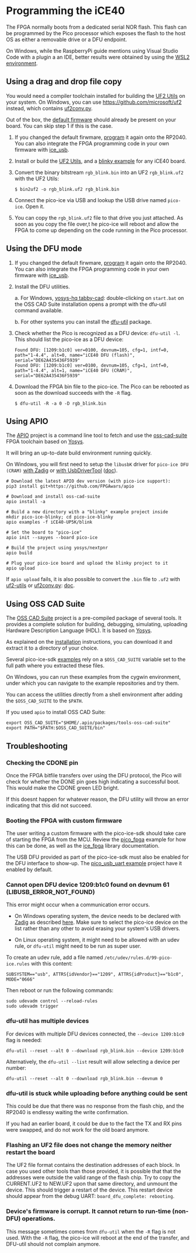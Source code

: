 # Programming the iCE40

The FPGA normally boots from a dedicated serial NOR flash.
This flash can be programmed by the Pico processor which exposes the flash to the host OS as either a removable drive or a DFU endpoint.

On Windows, while the RaspberryPi guide mentions using Visual Studio Code with a plugin a an IDE, better results were obtained by using the [WSL2 environment](https://learn.microsoft.com/en-us/windows/wsl/install).


## Using a drag and drop file copy

You would need a compiler toolchain installed for building the [UF2 Utils](https://github.com/tinyvision-ai-inc/uf2-utils) on your system.
On Windows, you can use <https://github.com/microsoft/uf2> instead,
which contains [uf2conv.py](https://github.com/microsoft/uf2/blob/master/utils/uf2conv.md).

Out of the box, the [default firmware](https://github.com/tinyvision-ai-inc/pico-ice/releases/) should already be present on your board.
You can skip step 1 if this is the case.

1.  If you changed the default firwmare, [program](md_programming__the__mcu.html) it again onto the RP2040.
    You can also integrate the FPGA programming code in your own firmware with [ice_usb](group__ice__usb.html).

2.  Install or build the [UF2 Utils](https://github.com/tinyvision-ai-inc/uf2-utils),
    and a [blinky example](https://github.com/tinyvision-ai-inc/UPduino-v3.0/blob/master/RTL/blink_led/rgb_blink.bin) for any iCE40 board.

3.  Convert the binary bitstream `rgb_blink.bin` into an UF2 `rgb_blink.uf2` with the UF2 Utils:

     ```shell
     $ bin2uf2 -o rgb_blink.uf2 rgb_blink.bin
     ```

4.  Connect the pico-ice via USB and lookup the USB drive named `pico-ice`. Open it.

5.  You can copy the `rgb_blink.uf2` file to that drive you just attached.
    As soon as you copy the file over,t he pico-ice will reboot and allow the FPGA to come up depending on the code running in the Pico processor.


## Using the DFU mode

1.  If you changed the default firwmare, [program](md_programming__the__mcu.html) it again onto the RP2040.
    You can also integrate the FPGA programming code in your own firmware with [ice_usb](group__ice__usb.html).

2.  Install the DFU utilities.

    a.  For Windows, [yosys-hq tabby-cad](https://www.yosyshq.com/tabby-cad-datasheet):
        double-clicking on `start.bat` on the OSS CAD Suite installation opens a prompt with the dfu-util command available.

    b.  For other systems you can install the [dfu-util](https://repology.org/project/dfu-util/versions) package.

3.  Check whether the Pico is recognized as a DFU device: `dfu-util -l`.
    This should list the pico-ice as a DFU device:

    ```
    Found DFU: [1209:b1c0] ver=0100, devnum=105, cfg=1, intf=0, path="1-4.4", alt=0, name="iCE40 DFU (flash)", serial="DE62A435436F5939"
    Found DFU: [1209:b1c0] ver=0100, devnum=105, cfg=1, intf=0, path="1-4.4", alt=1, name="iCE40 DFU (CRAM)", serial="DE62A435436F5939"
    ```

4.  Download the FPGA bin file to the pico-ice.
    The Pico can be rebooted as soon as the download succeeds with the `-R` flag.

    ```
    $ dfu-util -R -a 0 -D rgb_blink.bin
    ```

## Using APIO

The [APIO](https://github.com/FPGAwars/apio) project is a command line tool to fetch and use
the [oss-cad-suite](https://github.com/YosysHQ/oss-cad-suite-build) FPGA toolchain based
on [Yosys](https://github.com/YosysHQ/).

It will bring an up-to-date build environment running quickly.

On Windows, you will first need to setup the `libusbK` driver for `pico-ice DFU (CRAM)`
[with Zadig](https://zadig.akeo.ie/) or [with UsbDriverTool](https://visualgdb.com/UsbDriverTool/)
([doc](https://github.com/FPGAwars/apio/wiki/Quick-start)).

```
# Download the latest APIO dev version (with pico-ice support):
pip3 install git+https://github.com/FPGAwars/apio

# Download and install oss-cad-suite
apio install -a

# Build a new directory with a "blinky" example project inside
mkdir pico-ice-blinky; cd pico-ice-blinky
apio examples -f iCE40-UP5K/blink

# Set the board to "pico-ice"
apio init --sayyes --board pico-ice

# Build the project using yosys/nextpnr
apio build

# Plug your pico-ice board and upload the blinky project to it
apio upload
```

If `apio upload` fails, it is also possible to convert the `.bin` file to `.uf2`
with [uf2-utils](https://github.com/tinyvision-ai-inc/uf2-utils/)
or [uf2conv.py](https://github.com/microsoft/uf2/blob/master/utils/uf2conv.md):
[doc](md_programming__the__fpga.html#autotoc_md28).


## Using OSS CAD Suite

The [OSS CAD Suite](https://github.com/YosysHQ/oss-cad-suite-build) project is a pre-compiled package of several tools.
It provides a complete solution for building, debugging, simulating, uploading Hardware Description Language (HDL).
It is based on [Yosys](https://github.com/YosysHQ/).

As explained on the [installation](https://github.com/YosysHQ/oss-cad-suite-build#installation) instructions,
you can download it and extract it to a directory of your choice.

Several pico-ice-sdk [examples](https://github.com/tinyvision-ai-inc/pico-ice-sdk/tree/main/examples) rely on a
`$OSS_CAD_SUITE` variable set to the full path where you extracted these files.

On Windows, you can run these examples from the cygwin environment,
under which you can navigate to the example repositories and try them.



You can access the utilities directly from a shell environment after adding the
`$OSS_CAD_SUITE` to the `$PATH`.

If you used `apio` to install OSS CAD Suite:

```
export OSS_CAD_SUITE="$HOME/.apio/packages/tools-oss-cad-suite"
export PATH="$PATH:$OSS_CAD_SUITE/bin"
```


## Troubleshooting

### Checking the CDONE pin

Once the FPGA bitfile transfers over using the DFU protocol,
the Pico will check for whether the DONE pin goes high indicating a successful boot.
This would make the CDONE green LED bright.

If this doesnt happen for whatever reason,
the DFU utility will throw an error indicating that this did not succeed.

### Booting the FPGA with custom firmware

The user writing a custom firmware with the pico-ice-sdk should take care of starting the FPGA from the MCU.
Review the [pico_fpga](https://github.com/tinyvision-ai-inc/pico-ice-sdk/tree/main/examples/pico_fpga) example
for how this can be done, as well as the [ice_fpga](group__ice__fpga.html) library documentation.

The USB DFU provided as part of the pico-ice-sdk must also be enabled for the DFU interface to show-up.
The [pico_usb_uart example](https://github.com/tinyvision-ai-inc/pico-ice-sdk/tree/main/examples/pico_usb_uart) project have it enabled by default.

### Cannot open DFU device 1209:b1c0 found on devnum 61 (LIBUSB_ERROR_NOT_FOUND)

This error might occur when a communication error occurs.

- On Windows operating system, the device needs to be declared with [Zadig](https://zadig.akeo.ie/) as described [here](https://github.com/pbatard/libwdi/wiki/Zadig#basic-usage).
  Make sure to select the pico-ice device on the list rather than any other to avoid erasing your system's USB drivers.

- On Linux operating system, it might need to be allowed with an udev rule,
  or `dfu-util` might need to be run as super user.

To create an udev rule, add a file named `/etc/udev/rules.d/99-pico-ice.rules` with this content:

```
SUBSYSTEM=="usb", ATTRS{idVendor}=="1209", ATTRS{idProduct}=="b1c0", MODE="0666"
```

Then reboot or run the following commands:

```
sudo udevadm control --reload-rules
sudo udevadm trigger
```

### dfu-util has multiple devices

For devices with multiple DFU devices connected, the `--device 1209:b1c0` flag is needed:

```
dfu-util --reset --alt 0 --download rgb_blink.bin --device 1209:b1c0
```

Alternatively, the `dfu-util --list` result will allow selecting a device per number:

```
dfu-util --reset --alt 0 --download rgb_blink.bin --devnum 0
```

### dfu-util is stuck while uploading before anything could be sent

This could be due that there was no response from the flash chip, and the RP2040 is endlessy waiting the write confirmation.

If you had an earlier board, it could be due to the fact the TX and RX pins were swapped, and do not work for the old board anymore.

### Flashing an UF2 file does not change the memory neither restart the board

The UF2 file format contains the destination addresses of each block.
In case you used other tools than those provided,
it is possible that that the addresses were outside the valid range of the flash chip.
Try to copy the CURRENT.UF2 to NEW.UF2 upon that same directory, and unmount the device.
This should trigger a restart of the device.
This restart device should appear from the debug UART: `board_dfu_complete: rebooting`.

### Device's firmware is corrupt. It cannot return to run-time (non-DFU) operations.

This message sometimes comes from `dfu-util` when the `-R` flag is not used.
With the `-R` flag, the pico-ice will reboot at the end of the transfer,
and DFU-util should not complain anymore.
